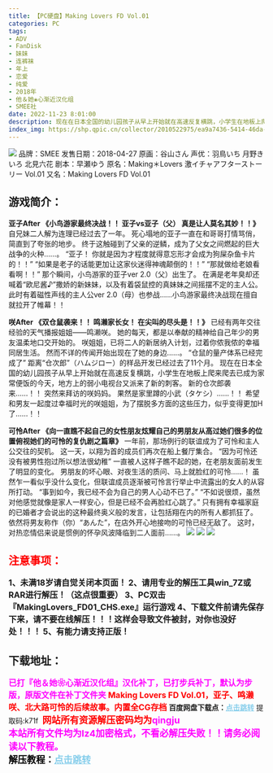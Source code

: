 ```yaml
---
title: 【PC硬盘】Making Lovers FD Vol.01
categories: PC
tags:
- ADV
- FanDisk
- 妹妹
- 连裤袜
- 年上
- 恋爱
- 纯爱
- 2018年
- 他＆她❀心渐近汉化组
- SMEE社
date: 2022-11-23 8:01:00
description: 现在在日本全国的幼儿园孩子从早上开始就在高速反复横跳，小学生在地板上爬来爬去已成为家常便饭的今天，地方上的弱小电视台又派来了新的刺客。新的仓次郎袭来……！！突然来拜访的咲妈妈。果然是家里蹲的小武（タケシ）……！！
index_img: https://shp.qpic.cn/collector/2010522975/ea9a7436-5414-46da-93d1-51bf41e6aae3/0
---
```

![](https://shp.qpic.cn/collector/2010522975/ea9a7436-5414-46da-93d1-51bf41e6aae3/0)
品牌：SMEE
发售日期：2018-04-27
原画：谷山さん
声优：羽鳥いち 月野きいろ 北見六花
剧本：早瀬ゆう
原名：Making＊Lovers 激イチャアフターストーリー Vol.01
又名：Making Lovers FD Vol.01

## 游戏简介：
**亚子After 《小鸟游家最终决战！！ 亚子vs亚子（父） 真是让人莫名其妙！！》**
自兄妹二人解为连理已经过去了一年。
死心塌地的亚子一直在和哥哥打情骂俏，简直到了夸张的地步。
终于这触碰到了父亲的逆鳞，成为了父女之间燃起的巨大战争的火种……。
“亚子！ 你就是因为才程度就得意忘形才会成为狗屎杂鱼卡片的！！”
“如果是老子的话能更加让这家伙迷得神魂颠倒的！！”
“那就做给老娘看看啊！！”
那个瞬间，小鸟游家的亚子ver 2.0（父）出生了。
在满是老年臭却还喊着“欧尼酱♪”撒娇的新妹妹，以及有着袋鼠控的真妹妹之间摇摆不定的主人公。
此时有着磁性声线的主人公ver 2.0（母）也参战……小鸟游家最终决战现在擅自就拉开了帷幕！！

**咲After 《双仓鼠袭来！！ 鸣濑家长女！ 在尖叫的尽头是！！》**
已经有两年交往经验的天气播报姐姐——鸣濑咲。
她的每天，都是以奉献的精神给自己年少的男友温柔地口交开始的。
咲姐姐，已将二人的新居纳入计划，过着你侬我侬的幸福同居生活。
然而不详的传闻开始出现在了她的身边……。
“仓鼠的量产体系已经完成了”
距离“仓次郎”（ハムジロー）的样品开发已经过去了11个月。
现在在日本全国的幼儿园孩子从早上开始就在高速反复横跳，小学生在地板上爬来爬去已成为家常便饭的今天，地方上的弱小电视台又派来了新的刺客。
新的仓次郎袭来……！！
突然来拜访的咲妈妈。
果然是家里蹲的小武（タケシ）……！！
希望和男友一起度过幸福时光的咲姐姐，为了摆脱多方面的这些压力，似乎变得更加H了……！！

**可怜After 《向一直瞧不起自己的女性朋友炫耀自己的男朋友从高过她们很多的位置俯视她们的可怜的复仇剧之篇章》**
一年前，那场例行的联谊成为了可怜和主人公交往的契机。
这一天，以翔为首的成员们再次在船上餐厅集合。
“因为可怜还没有被男性抱过所以想法很幼稚”
一直被人这样子瞧不起的她，在老朋友面前发生了明显的变化。
男朋友的坏心眼、对夜生活的质问、马上就脸红的可怜……！
虽然乍一看似乎没什么变化，但联谊成员逐渐被可怜言行举止中流露出的女人的从容所打动。
“事到如今，我已经不会为自己的男人心动不已了。”
“不如说很烦，虽然对他感觉就像是家人一样安心，但是已经不会再脸红心跳了。”
只有拥有幸福家庭的已婚者才会说出的这种最终奥义般的发言，让包括翔在内的所有人都抓狂了。
依然将男友称作（你）“あんた”，在店外开心地接吻的可怜已经无敌了。
这时，对热恋情侣来说是惯例的怀孕风波降临到二人面前……。
![](https://shp.qpic.cn/collector/2010522975/5f0509e5-79f0-4aa6-a4f4-ab7fa0e96c04/0)
![](https://shp.qpic.cn/collector/2010522975/c400b57f-638d-46a5-8585-65e3e5ffaba8/0)
![](https://shp.qpic.cn/collector/2010522975/58d3b093-c98c-4de1-8f8c-c35d396a2307/0)




## <font color=#FF0000 >注意事项：</font>
<font size=3><b>1、未满18岁请自觉关闭本页面！
2、请用专业的解压工具win_7Z或RAR进行解压！（这点很重要）
3、PC双击『MakingLovers_FD01_CHS.exe』运行游戏
4、下载文件前请先保存下来，请不要在线解压！！！这样会导致文件被封，对你也没好处！！！
5、有能力请支持正版！</b></font>

## 下载地址：
<font color=#FF00FF size=3>**已打『他＆她❀心渐近汉化组』汉化补丁，已打步兵补丁，默认为步版，原版文件在补丁文件夹**</font>
<font color=#FF0000 size=3>**Making Lovers FD Vol.01，亚子、鸣濑咲、北大路可怜的后续故事。内置全CG存档**</font>
<b>百度网盘下载点：</b><a href="https://pan.baidu.com/s/125Q9QQxTLk2UUxo8lFAkwA?pwd=k71f" style="color: #87CEEB;"><b>点击跳转</b></a> 提取码:k71f
<a style="padding: 0" href="https://post.qingju.org/AD/"><img style="max-width:100%" src="https://img.acgus.top/i/2024/07/478f689b8021d8d499ab43d21acf137a.gif" alt=""></a>
<b><font color=#FF0000 size=4>网站所有资源解压密码均为</b></font><b><font color=#FF00FF size=4>qingju</font><font color=#FF0000 ></font></b><br><b><font color=#FF00FF size=4>本站所有文件均为lz4加密格式，不看必解压失败！！请务必阅读以下教程。</b></font><br><b><font color=#000 size=4>解压教程：</b><a href="https://post.qingju.org/tutorial/000/" style="color: #87CEEB;"><b>点击跳转</b></a>
